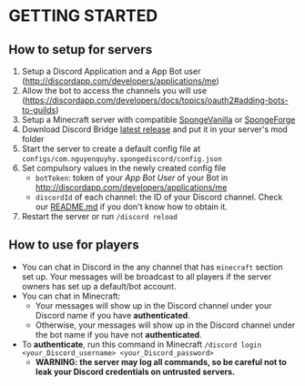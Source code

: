 # GETTING STARTED

## How to setup for servers
1. Setup a Discord Application and a App Bot user (http://discordapp.com/developers/applications/me)
1. Allow the bot to access the channels you will use (https://discordapp.com/developers/docs/topics/oauth2#adding-bots-to-guilds)
1. Setup a Minecraft server with compatible [SpongeVanilla](https://docs.spongepowered.org/en/server/getting-started/implementations/spongevanilla.html) or [SpongeForge](https://docs.spongepowered.org/en/server/getting-started/implementations/spongeforge.html)
1. Download Discord Bridge [latest release](https://github.com/nguyenquyhy/Sponge-Discord/releases) and put it in your server's mod folder
1. Start the server to create a default config file at `configs/com.nguyenquyhy.spongediscord/config.json`
1. Set compulsory values in the newly created config file
    - `botToken`: token of your _App Bot User_ of your Bot in http://discordapp.com/developers/applications/me
    - `discordId` of each channel: the ID of your Discord channel. Check our 
[README.md](README.md) if you don't know how to obtain it. 
1. Restart the server or run `/discord reload`
    
## How to use for players
- You can chat in Discord in the any channel that has `minecraft` section set up. Your messages will be broadcast to all players if the server owners has set up a default/bot account.
- You can chat in Minecraft:
    - Your messages will show up in the Discord channel under your Discord name if you have __authenticated__.
    - Otherwise, your messages will show up in the Discord channel under the bot name if you have not __authenticated__.
- To __authenticate__, run this command in Minecraft `/discord login <your_Discord_username> <your_Discord_password>`
    - **WARNING: the server may log all commands, so be careful not to leak your Discord credentials on untrusted servers.**